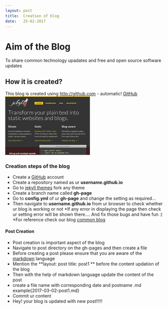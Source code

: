 ```yaml
---
layout: post
title:  Creation of blog
date:   25-02-2017
---
```



# Aim of the Blog
To share common technology upadates and free and open source software updates

## How it is created? 
This blog is created using http://github.com - automatic!
[GitHub](http://github.com)
![alt text](/images/ghub.jpeg)
### Creation steps of the blog
 * Create a [GitHub](http://github.com) account
 * Create a repository named as ur **username.github.io**
 * Go to [jekyll themes](http://jekyllthemes.org/) fork any theme   
 * Create a branch name called **gh-page**
 * Go to **config.yml** of ur **gh-page** and change the setting as required...
 * Then navigate to **username.github.io** from ur browser to check whether ur blog is working or not
 *If  any error in displaying the page then check ur setting error will be shown there.... And fix those bugs and have fun :)
 *For reference check our blog  [common blog](https://github.com/slkrthika/blog.github.io)
 
#### Post Creation
 * Post creation is important aspect of the blog
 * Navigate to post directory on the gh-pages and then create a file 
 * Before creating a post please ensure that you are aware of the [markdown](https://guides.github.com/features/mastering-markdown) language
 * Mention the **layout: post  title: post1 ** before the content updation of the blog
 * Then with the help of markdown language update the content of the post 
 * create a file name with corresponding date and postname .md  example{2017-03-02-post1.md}
 * Commit ur content
 * Hey! your blog is updated with new post!!!!!
 
